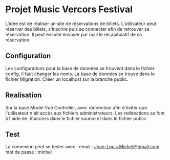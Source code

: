 # Projet Music Vercors Festival

L'idée est de réaliser un site de réservations de billets. L'utilisateur peut réserver des billets, s'inscrire puis se connecter afin de retrouver sa réservation. 
Il peut ensuite envoyer par mail le récapitulatif de sa réservation. 

## Configuration

Les configurations pour la base de données se trouvent dans le fichier config, il faut changer les noms. 
La base de données se trouve dans le fichier Migration. 
Créer un localhost sur la branche public. 

## Realisation

Sur la base Model Vue Controller, avec redirection afin d'éviter que l'utilisateur n'ait accès aux fichiers administrateurs. Les redirections se font à l'aide de .htaccess dans le fichier source et dans le fichier public.

## Test 

La connexion peut se tester avec :
email : Jean-Louis.Michel@gmail.com
mot de passe : michel



